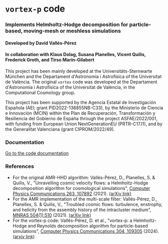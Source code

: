 # ``vortex-p`` code
### Implements Helmholtz-Hodge decomposition for particle-based, moving-mesh or meshless simulations
#### Developed by David Vallés-Pérez
#### In collaboration with Klaus Dolag, Susana Planelles, Vicent Quilis, Frederick Groth, and Tirso Marín-Gilabert

This project has been mainly developed at the Universitäts-Sternwarte München and the Departament d'Astronomia i Astrofísica of the Universitat de València.
The original ``vortex`` code was developed at the Departament d'Astronomia i Astrofísica of the Universitat de València, in the Computational Cosmology group. 

This project has been supported by the Agencia Estatal de Investigación Española (AEI; grant PID2022-138855NB-C33), by the Ministerio de Ciencia e Innovación (MCIN) within the Plan de Recuperación, Transformación y Resiliencia del Gobierno de España through the project ASFAE/2022/001, with funding from European Union NextGenerationEU (PRTR-C17.I1), and by the Generalitat Valenciana (grant CIPROM/2022/49).

### Documentation 

[Go to the code documentation](https://vortex-particles.github.io)

### References 

- For the original AMR-HHD algorithm: Vallés-Pérez, D., Planelles, S. & Quilis, V., "Unravelling cosmic velocity flows: a Helmholtz-Hodge decomposition algorithm for cosmological simulations", [Computer Physics Communications 263, 107892](https://doi.org/10.1016/j.cpc.2021.107892) (2021). [(arXiv link)](https://arxiv.org/abs/2102.06217)
- For the AMR implementation of the multi-scale filter: Vallés-Pérez, D., Planelles, S. & Quilis, V., "Troubled cosmic flows: turbulence, enstrophy, and helicity from the assembly history of the intracluster medium", [MNRAS 504(1):510](https://doi.org/10.1093/mnras/stab880) (2021). [(arXiv link)](https://arxiv.org/abs/2103.13449)
- For the vortex-p code: Vallés-Pérez, D. et al., "vortex-p: a Helmholtz-Hodge and Reynolds decomposition algorithm for particle-based simulations", [Computer Physics Communications 304, 109305](https://doi.org/10.1016/j.cpc.2024.109305) (2024). [(arxiv link)](https://arxiv.org/abs/2407.02562)
